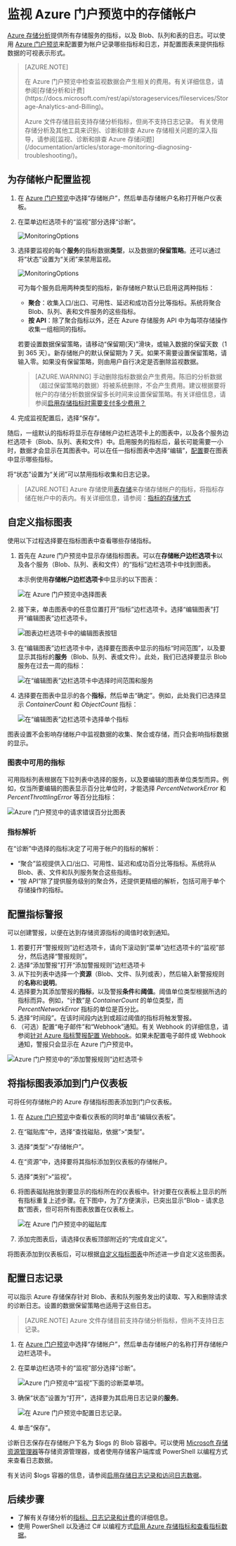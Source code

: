 <properties
    pageTitle="如何监视存储帐户 | Azure"
    description="了解如何使用 Azure 门户预览在 Azure 中监视存储帐户。"
    services="storage"
    documentationcenter=""
    author="mmacy"
    manager="timlt"
    editor="tysonn" />
<tags
    ms.assetid="b83cba7b-4627-4ba7-b5d0-f1039fe30e78"
    ms.service="storage"
    ms.workload="storage"
    ms.tgt_pltfrm="na"
    ms.devlang="na"
    ms.topic="article"
    ms.date="03/14/2017"
    wacn.date="03/28/2017"
    ms.author="marsma" />

# 监视 Azure 门户预览中的存储帐户

[Azure 存储分析](/documentation/articles/storage-analytics/)提供所有存储服务的指标，以及 Blob、队列和表的日志。可以使用 [Azure 门户预览](https://portal.azure.cn)来配置要为帐户记录哪些指标和日志，并配置图表来提供指标数据的可视表示形式。

> [AZURE.NOTE]
><p>在 Azure 门户预览中检查监视数据会产生相关的费用。有关详细信息，请参阅[存储分析和计费](https://docs.microsoft.com/rest/api/storageservices/fileservices/Storage-Analytics-and-Billing)。<p>Azure 文件存储目前支持存储分析指标，但尚不支持日志记录。
> 有关使用存储分析及其他工具来识别、诊断和排查 Azure 存储相关问题的深入指导，请参阅[监视、诊断和排查 Azure 存储问题](/documentation/articles/storage-monitoring-diagnosing-troubleshooting/)。
>

## 为存储帐户配置监视

1. 在 [Azure 门户预览](https://portal.azure.cn)中选择“存储帐户”，然后单击存储帐户名称打开帐户仪表板。
1. 在菜单边栏选项卡的“监视”部分选择“诊断”。

    ![MonitoringOptions](./media/storage-monitor-storage-account/stg-enable-metrics-00.png)  


1. 选择要监视的每个**服务**的指标数据**类型**，以及数据的**保留策略**。还可以通过将“状态”设置为“关闭”来禁用监视。

    ![MonitoringOptions](./media/storage-monitor-storage-account/stg-enable-metrics-01.png)  


   可为每个服务启用两种类型的指标，新存储帐户默认已启用这两种指标：

   * **聚合**：收集入口/出口、可用性、延迟和成功百分比等指标。系统将聚合 Blob、队列、表和文件服务的这些指标。
   * **按 API**：除了聚合指标以外，还在 Azure 存储服务 API 中为每项存储操作收集一组相同的指标。

   若要设置数据保留策略，请移动“保留期(天)”滑块，或输入数据的保留天数（1 到 365 天）。新存储帐户的默认保留期为 7 天。如果不需要设置保留策略，请输入零。如果没有保留策略，则由用户自行决定是否删除监视数据。

   > [AZURE.WARNING] 
   手动删除指标数据会产生费用。陈旧的分析数据（超过保留策略的数据）将被系统删除，不会产生费用。建议根据要将帐户的存储分析数据保留多长时间来设置保留策略。有关详细信息，请参阅[启用存储指标时需要支付多少费用？](/documentation/articles/storage-enable-and-view-metrics/#what-charges-do-you-incur-when-you-enable-storage-metrics)
   >

1. 完成监视配置后，选择“保存”。

随后，一组默认的指标将显示在存储帐户边栏选项卡上的图表中，以及各个服务边栏选项卡（Blob、队列、表和文件）中。启用服务的指标后，最长可能需要一小时，数据才会显示在其图表中。可以在任一指标图表中选择“编辑”，[配置](#how-to-customize-metrics-charts)要在图表中显示哪些指标。

将“状态”设置为“关闭”可以禁用指标收集和日志记录。

> [AZURE.NOTE] 
Azure 存储使用[表存储](/documentation/articles/storage-introduction/#table-storage)来存储存储帐户的指标，将指标存储在帐户中的表内。有关详细信息，请参阅：[指标的存储方式](/documentation/articles/storage-analytics/#how-metrics-are-stored)
>

## 自定义指标图表

使用以下过程选择要在指标图表中查看哪些存储指标。

1. 首先在 Azure 门户预览中显示存储指标图表。可以在**存储帐户边栏选项卡**以及各个服务（Blob、队列、表和文件）的“指标”边栏选项卡中找到图表。

   本示例使用**存储帐户边栏选项卡**中显示的以下图表：

   ![在 Azure 门户预览中选择图表](./media/storage-monitor-storage-account/stg-customize-chart-00.png)  


1. 接下来，单击图表中的任意位置打开“指标”边栏选项卡。选择“编辑图表”打开“编辑图表”边栏选项卡。

   ![图表边栏选项卡中的编辑图表按钮](./media/storage-monitor-storage-account/stg-customize-chart-01.png)  


1. 在“编辑图表”边栏选项卡中，选择要在图表中显示的指标“时间范围”，以及要显示其指标的**服务**（Blob、队列、表或文件）。此处，我们已选择要显示 Blob 服务在过去一周的指标：

   ![在“编辑图表”边栏选项卡中选择时间范围和服务](./media/storage-monitor-storage-account/stg-customize-chart-02.png)  


1. 选择要在图表中显示的各个**指标**，然后单击“确定”。例如，此处我们已选择显示 *ContainerCount* 和 *ObjectCount* 指标：

   ![在“编辑图表”边栏选项卡选择单个指标](./media/storage-monitor-storage-account/stg-customize-chart-03.png)  


图表设置不会影响存储帐户中监视数据的收集、聚合或存储，而只会影响指标数据的显示。

### 图表中可用的指标

可用指标列表根据在下拉列表中选择的服务，以及要编辑的图表单位类型而异。例如，仅当所要编辑的图表显示百分比单位时，才能选择 *PercentNetworkError* 和 *PercentThrottlingError* 等百分比指标：

![Azure 门户预览中的请求错误百分比图表](./media/storage-monitor-storage-account/stg-customize-chart-04.png)  


### 指标解析

在“诊断”中选择的指标决定了可用于帐户的指标的解析：

* “聚合”监视提供入口/出口、可用性、延迟和成功百分比等指标。系统将从 Blob、表、文件和队列服务聚合这些指标。
* “按 API”除了提供服务级别的聚合外，还提供更精细的解析，包括可用于单个存储操作的指标。

## 配置指标警报

可以创建警报，以便在达到存储资源指标的阈值时收到通知。

1. 若要打开“警报规则”边栏选项卡，请向下滚动到“菜单”边栏选项卡的“监视”部分，然后选择“警报规则”。
1. 选择“添加警报”打开“添加警报规则”边栏选项卡
1. 从下拉列表中选择一个**资源**（Blob、文件、队列或表），然后输入新警报规则的**名称**和**说明**。
1. 选择要为其添加警报的**指标**，以及警报**条件**和**阈值**。阈值单位类型根据所选的指标而异。例如，“计数”是 *ContainerCount* 的单位类型，而 *PercentNetworkError* 指标的单位是百分比。
1. 选择“时间段”。在该时间段内达到或超过阈值的指标将触发警报。
1. （可选）配置“电子邮件”和“Webhook”通知。有关 Webhook 的详细信息，请参阅[针对 Azure 指标警报配置 Webhook](/documentation/articles/insights-webhooks-alerts/)。如果未配置电子邮件或 Webhook 通知，警报只会显示在 Azure 门户预览中。

![Azure 门户预览中的“添加警报规则”边栏选项卡](./media/storage-monitor-storage-account/stg-alert-rules-01.png)  


## 将指标图表添加到门户仪表板

可将任何存储帐户的 Azure 存储指标图表添加到门户仪表板。

1. 在 [Azure 门户预览](https://portal.azure.cn)中查看仪表板的同时单击“编辑仪表板”。
1. 在“磁贴库”中，选择“查找磁贴，依据”>“类型”。
1. 选择“类型”>“存储帐户”。
1. 在“资源”中，选择要将其指标添加到仪表板的存储帐户。
1. 选择“类别”>“监视”。
1. 将图表磁贴拖放到要显示的指标所在的仪表板中。针对要在仪表板上显示的所有指标重复上述步骤。在下图中，为了方便演示，已突出显示“Blob - 请求总数”图表，但可将所有图表放置在仪表板上。

   ![在 Azure 门户预览中的磁贴库](./media/storage-monitor-storage-account/stg-customize-dashboard-01.png)  

1. 添加完图表后，请选择仪表板顶部附近的“完成自定义”。

将图表添加到仪表板后，可以根据[自定义指标图表](#how-to-customize-metrics-charts)中所述进一步自定义这些图表。

## 配置日志记录

可以指示 Azure 存储保存针对 Blob、表和队列服务发出的读取、写入和删除请求的诊断日志。设置的数据保留策略也适用于这些日志。

> [AZURE.NOTE] Azure 文件存储目前支持存储分析指标，但尚不支持日志记录。
>

1. 在 [Azure 门户预览](https://portal.azure.cn)中选择“存储帐户”，然后单击存储帐户的名称打开存储帐户边栏选项卡。
1. 在菜单边栏选项卡的“监视”部分选择“诊断”。

    ![Azure 门户预览中“监视”下面的诊断菜单项。](./media/storage-monitor-storage-account/stg-enable-metrics-00.png)  

    
1. 确保“状态”设置为“打开”，选择要为其启用日志记录的**服务**。

    ![在 Azure 门户预览中配置日志记录。](./media/storage-monitor-storage-account/stg-enable-logging-01.png)  

1. 单击“保存”。

诊断日志保存在存储帐户下名为 $logs 的 Blob 容器中。可以使用 [Microsoft 存储资源管理器](http://storageexplorer.com)等存储资源管理器，或者使用存储客户端库或 PowerShell 以编程方式来查看日志数据。

有关访问 $logs 容器的信息，请参阅[启用存储日志记录和访问日志数据](https://docs.microsoft.com/rest/api/storageservices/fileservices/enabling-storage-logging-and-accessing-log-data)。

## 后续步骤

* 了解有关存储分析的[指标、日志记录和计费](/documentation/articles/storage-analytics/)的详细信息。
* 使用 PowerShell 以及通过 C# 以编程方式[启用 Azure 存储指标和查看指标数据](/documentation/articles/storage-enable-and-view-metrics/)。

<!---HONumber=Mooncake_0327_2017-->
<!--Update_Description: whole content update to Ibizal portal-->